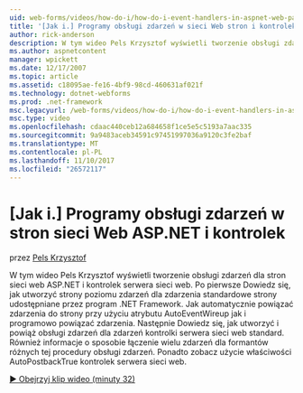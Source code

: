 ```yaml
---
uid: web-forms/videos/how-do-i/how-do-i-event-handlers-in-aspnet-web-pages-and-controls
title: '[Jak i.] Programy obsługi zdarzeń w sieci Web stron i kontrolek ASP.NET | Dokumentacja firmy Microsoft'
author: rick-anderson
description: W tym wideo Pels Krzysztof wyświetli tworzenie obsługi zdarzeń dla stron sieci web ASP.NET i kontrolek serwera sieci web. Po pierwsze Dowiedz się, jak utworzyć f zdarzenia na poziomie strony...
ms.author: aspnetcontent
manager: wpickett
ms.date: 12/17/2007
ms.topic: article
ms.assetid: c18095ae-fe16-4bf9-98cd-460631af021f
ms.technology: dotnet-webforms
ms.prod: .net-framework
msc.legacyurl: /web-forms/videos/how-do-i/how-do-i-event-handlers-in-aspnet-web-pages-and-controls
msc.type: video
ms.openlocfilehash: cdaac440ceb12a684658f1ce5e5c5193a7aac335
ms.sourcegitcommit: 9a9483aceb34591c97451997036a9120c3fe2baf
ms.translationtype: MT
ms.contentlocale: pl-PL
ms.lasthandoff: 11/10/2017
ms.locfileid: "26572117"
---
```

<a name="how-do-i-event-handlers-in-aspnet-web-pages-and-controls"></a>[Jak i.] Programy obsługi zdarzeń w stron sieci Web ASP.NET i kontrolek
====================
przez [Pels Krzysztof](https://twitter.com/chrispels)

W tym wideo Pels Krzysztof wyświetli tworzenie obsługi zdarzeń dla stron sieci web ASP.NET i kontrolek serwera sieci web. Po pierwsze Dowiedz się, jak utworzyć strony poziomu zdarzeń dla zdarzenia standardowe strony udostępniane przez program .NET Framework. Jak automatycznie powiązać zdarzenia do strony przy użyciu atrybutu AutoEventWireup jak i programowo powiązać zdarzenia. Następnie Dowiedz się, jak utworzyć i powiąż obsługi zdarzeń dla zdarzeń kontrolki serwera sieci web standard. Również informacje o sposobie łączenie wielu zdarzeń dla formantów różnych tej procedury obsługi zdarzeń. Ponadto zobacz użycie właściwości AutoPostbackTrue kontrolek serwera sieci web.

[&#9654; Obejrzyj klip wideo (minuty 32)](https://channel9.msdn.com/Blogs/ASP-NET-Site-Videos/how-do-i-event-handlers-in-aspnet-web-pages-and-controls)
